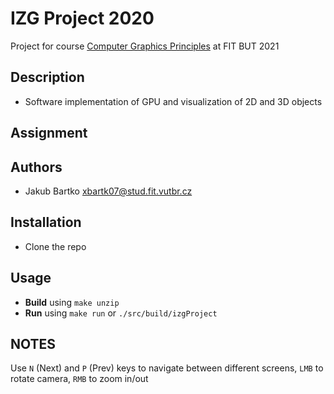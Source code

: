 # IZG Project 2020
Project for course [Computer Graphics Principles](https://www.fit.vut.cz/study/course/244898/.en) at FIT BUT 2021

## Description
- Software implementation of GPU and visualization of 2D and 3D objects

## Assignment
<!-- - [Documentation](https://github.com/bix-1/ISA/blob/master/src/manual.pdf) -->

## Authors
- Jakub Bartko xbartk07@stud.fit.vutbr.cz

## Installation
- Clone the repo

## Usage
- **Build** using `make unzip`
- **Run** using `make run` or `./src/build/izgProject`

## NOTES
Use `N` (Next) and `P` (Prev) keys to navigate between different screens, `LMB` to rotate camera, `RMB` to zoom in/out
